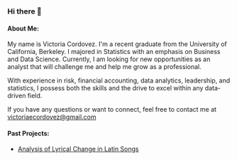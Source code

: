 ### Hi there 👋

#### About Me:

My name is Victoria Cordovez. I'm a recent graduate from the University of California, Berkeley. I majored in Statistics with an emphasis on Business and Data Science. Currently, I am looking for new opportunities as an analyst that will challenge me and help me grow as a professional.

With experience in risk, financial accounting, data analytics, leadership, and statistics, I possess both the skills and the drive to excel within any data-driven field.

If you have any questions or want to connect, feel free to contact me at victoriaecordovez@gmail.com

#### Past Projects:
- [Analysis of Lyrical Change in Latin Songs](https://github.com/victoriacordlara/DIGHUM101-Project/tree/main)

<!--
**victoriacordlara/victoriacordlara** is a ✨ _special_ ✨ repository because its `README.md` (this file) appears on your GitHub profile.

Here are some ideas to get you started:

- 🔭 I’m currently working on ...
- 🌱 I’m currently learning ...
- 👯 I’m looking to collaborate on ...
- 🤔 I’m looking for help with ...
- 💬 Ask me about ...
- 📫 How to reach me: ...
- 😄 Pronouns: ...
- ⚡ Fun fact: ...
-->
